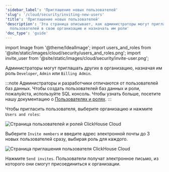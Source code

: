 ```yaml
---
'sidebar_label': 'Приглашение новых пользователей'
'slug': '/cloud/security/inviting-new-users'
'title': 'Приглашение новых пользователей'
'description': 'Эта страница описывает, как администраторы могут приглашать новых
  пользователей в свою организацию и назначать им роли'
'doc_type': 'guide'
---
```

import Image from '@theme/IdealImage';
import users_and_roles from '@site/static/images/cloud/security/users_and_roles.png';
import invite_user from '@site/static/images/cloud/security/invite-user.png';

Администраторы могут приглашать других в организацию, назначая им роль `Developer`, `Admin` или `Billing Admin`.

:::note
Администраторы и разработчики отличаются от пользователей баз данных. Чтобы создать пользователей баз данных и роли, пожалуйста, используйте SQL консоль. Чтобы узнать больше, посетите нашу документацию о [Пользователях и ролях](/cloud/security/cloud-access-management).
:::

Чтобы пригласить пользователя, выберите организацию и нажмите `Users and roles`:

<Image img={users_and_roles} size="md" alt="Страница пользователей и ролей ClickHouse Cloud" />

<br />

Выберите `Invite members` и введите адрес электронной почты до 3 новых пользователей сразу, выбирая роль для каждого.

<Image img={invite_user} size="md" alt="Страница приглашения пользователя ClickHouse Cloud" />

<br />

Нажмите `Send invites`. Пользователи получат электронное письмо, из которого они смогут присоединиться к организации.